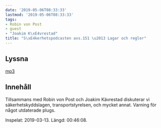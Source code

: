 ```yaml
---
date: '2019-05-06T08:33:33'
lastmod: '2019-05-06T08:33:33'
tags:
- Robin von Post
- guest
- "Joakim K\xE4vrestad"
title: "S\xE4kerhetspodcasten avs.151 \u2013 Lagar och regler"
---
```

## Lyssna

[mp3](http://traffic.libsyn.com/sakerhetspodcasten/2019-03-13_Sakerhetsskydd-och-lag.mp3)

## Innehåll

Tillsammans med Robin von Post och Joakim Kävrestad diskuterar vi säkerhetskyddslagen,
transportstyrelsen, och mycket annat. Varning för något utdaterade plugs.

Inspelat: 2019-03-13. Längd: 00:46:08.

